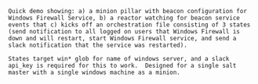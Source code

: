 ```Quick demo showing: a) a minion pillar with beacon configuration for Windows Firewall Service, b) a reactor watching for beacon service events that c) kicks off an orchestration file consisting of 3 states (send notification to all logged on users that Windows Firewall is down and will restart, start Windows Firewall service, and send a slack notification that the service was restarted).```

```States target win* glob for name of windows server, and a slack api_key is required for this to work.  Designed for a single salt master with a single windows machine as a minion.``` 
